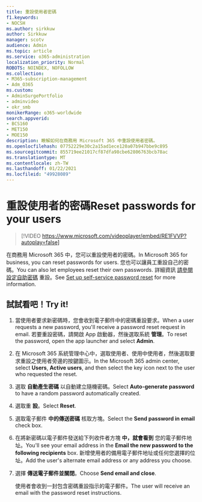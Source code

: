 ```yaml
---
title: 重設使用者密碼
f1.keywords:
- NOCSH
ms.author: sirkkuw
author: Sirkkuw
manager: scotv
audience: Admin
ms.topic: article
ms.service: o365-administration
localization_priority: Normal
ROBOTS: NOINDEX, NOFOLLOW
ms.collection:
- M365-subscription-management
- Adm_O365
ms.custom:
- AdminSurgePortfolio
- adminvideo
- okr_smb
monikerRange: o365-worldwide
search.appverid:
- BCS160
- MET150
- MOE150
description: 瞭解如何在商務用 Microsoft 365 中重設使用者密碼。
ms.openlocfilehash: 07752229e30c2a15ad1ece120a07b947bbe9c895
ms.sourcegitcommit: 855719ee21017cf87dfa98cbe62806763bcb78ac
ms.translationtype: MT
ms.contentlocale: zh-TW
ms.lasthandoff: 01/22/2021
ms.locfileid: "49928089"
---
```

# <a name="reset-passwords-for-your-users"></a><span data-ttu-id="a636a-103">重設使用者的密碼</span><span class="sxs-lookup"><span data-stu-id="a636a-103">Reset passwords for your users</span></span>

> [!VIDEO https://www.microsoft.com/videoplayer/embed/RE1FVVP?autoplay=false]

<span data-ttu-id="a636a-104">在商務用 Microsoft 365 中，您可以重設使用者的密碼。</span><span class="sxs-lookup"><span data-stu-id="a636a-104">In Microsoft 365 for business, you can reset passwords for users.</span></span> <span data-ttu-id="a636a-105">您也可以讓員工重設自己的密碼。</span><span class="sxs-lookup"><span data-stu-id="a636a-105">You can also let employees reset their own passwords.</span></span> <span data-ttu-id="a636a-106">詳細資訊 [請參閱設定自助密碼](set-up-self-serve-password-reset.md) 重設。</span><span class="sxs-lookup"><span data-stu-id="a636a-106">See [Set up self-service password reset](set-up-self-serve-password-reset.md) for more information.</span></span>

## <a name="try-it"></a><span data-ttu-id="a636a-107">試試看吧！</span><span class="sxs-lookup"><span data-stu-id="a636a-107">Try it!</span></span>

1. <span data-ttu-id="a636a-108">當使用者要求新密碼時，您會收到電子郵件中的密碼重設要求。</span><span class="sxs-lookup"><span data-stu-id="a636a-108">When a user requests a new password, you'll receive a password reset request in email.</span></span> <span data-ttu-id="a636a-109">若要重設密碼，請開啟 App 啟動器，然後選取系統 **管理**。</span><span class="sxs-lookup"><span data-stu-id="a636a-109">To reset the password, open the app launcher and select **Admin**.</span></span>
1. <span data-ttu-id="a636a-110">在 Microsoft 365 系統管理中心中，選取使用者、使用中使用者，然後選取要求重設之使用者旁邊的按鍵圖示。</span><span class="sxs-lookup"><span data-stu-id="a636a-110">In the Microsoft 365 admin center, select **Users**,  **Active users**, and then select the key icon next to the user who requested the reset.</span></span>
1. <span data-ttu-id="a636a-111">選取 **自動產生密碼** 以自動建立隨機密碼。</span><span class="sxs-lookup"><span data-stu-id="a636a-111">Select **Auto-generate password** to have a random password automatically created.</span></span>
1. <span data-ttu-id="a636a-112">選取重 **設**。</span><span class="sxs-lookup"><span data-stu-id="a636a-112">Select **Reset**.</span></span>
1. <span data-ttu-id="a636a-113">選取電子郵件 **中的傳送密碼** 核取方塊。</span><span class="sxs-lookup"><span data-stu-id="a636a-113">Select the **Send password in email** check box.</span></span>
1. <span data-ttu-id="a636a-114">在將新密碼以電子郵件發送給下列收件者方塊 **中，就會看到** 您的電子郵件地址。</span><span class="sxs-lookup"><span data-stu-id="a636a-114">You'll see your email address in the **Email the new password to the following recipients** box.</span></span> <span data-ttu-id="a636a-115">新增使用者的備用電子郵件地址或任何您選擇的位址。</span><span class="sxs-lookup"><span data-stu-id="a636a-115">Add the user's alternate email address or any address you choose.</span></span>
1. <span data-ttu-id="a636a-116">選擇 **傳送電子郵件並關閉**。</span><span class="sxs-lookup"><span data-stu-id="a636a-116">Choose **Send email and close**.</span></span>

    <span data-ttu-id="a636a-117">使用者會收到一封包含密碼重設指示的電子郵件。</span><span class="sxs-lookup"><span data-stu-id="a636a-117">The user will receive an email with the password reset instructions.</span></span>